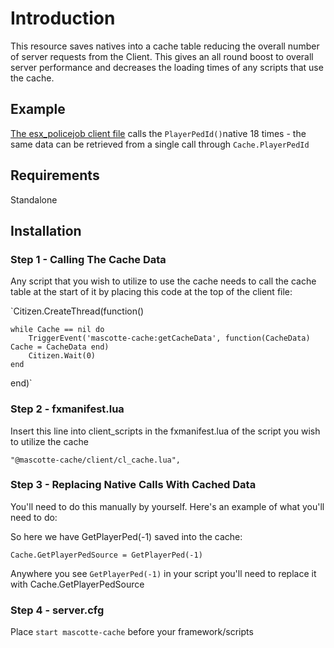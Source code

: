# Introduction

This resource saves natives into a cache table reducing the overall number of server requests from the Client. This gives an all round boost to overall server performance and decreases the loading times of any scripts that use the cache.

## Example

[The esx_policejob client file](https://github.com/esx-framework/esx_policejob/blob/master/client/main.lua) calls the `PlayerPedId()`native 18 times - the same data can be retrieved from a single call through `Cache.PlayerPedId`

## Requirements

Standalone

## Installation

### Step 1 - Calling The Cache Data

Any script that you wish to utilize to use the cache needs to call the cache table at the start of it by placing this code at the top of the client file:

`Citizen.CreateThread(function()

	while Cache == nil do
		TriggerEvent('mascotte-cache:getCacheData', function(CacheData) Cache = CacheData end)
		Citizen.Wait(0)
	end

end)`

### Step 2 - fxmanifest.lua 

Insert this line into client_scripts in the fxmanifest.lua of the script you wish to utilize the cache

`"@mascotte-cache/client/cl_cache.lua",`

### Step 3 - Replacing Native Calls With Cached Data

You'll need to do this manually by yourself. Here's an example of what you'll need to do:

So here we have GetPlayerPed(-1) saved into the cache:

`Cache.GetPlayerPedSource = GetPlayerPed(-1)`

Anywhere you see `GetPlayerPed(-1)` in your script you'll need to replace it with Cache.GetPlayerPedSource

### Step 4 - server.cfg

Place `start mascotte-cache` before your framework/scripts

